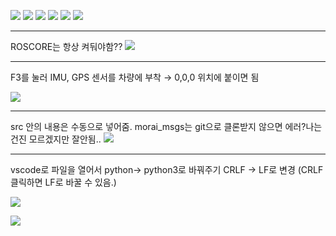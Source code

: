 ![](https://i.imgur.com/QzzvXjV.png)
![](https://i.imgur.com/SnNpgND.png)
![](https://i.imgur.com/lp3UADK.png)
![](https://i.imgur.com/Iaa2687.png)
![](https://i.imgur.com/G9Z2F7J.png)
![](https://i.imgur.com/aNNyaOA.png)

---
ROSCORE는 항상 켜둬야함??
![](https://i.imgur.com/BoPoC4V.png)

---
F3를 눌러 IMU, GPS 센서를 차량에 부착 → 0,0,0 위치에 붙이면 됨

![](https://i.imgur.com/Qxc16Xf.png)

---
src 안의 내용은 수동으로 넣어줌. morai_msgs는 git으로 클론받지 않으면 에러?나는건진 모르겠지만 잘안됨..
![](https://i.imgur.com/V3p1qM9.png)

---
vscode로 파일을 열어서 python-> python3로 바꿔주기
CRLF → LF로 변경 (CRLF 클릭하면 LF로 바꿀 수 있음.)

![](https://i.imgur.com/NINH5sf.png)

![](https://i.imgur.com/smC4D6r.png)
